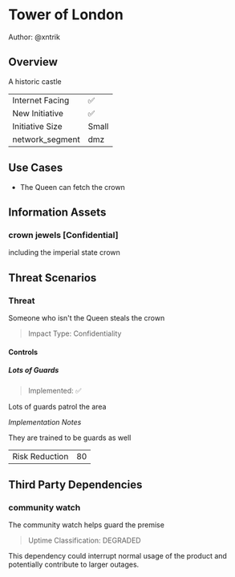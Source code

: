 # Tower of London

Author: @xntrik

## Overview

A historic castle

|    |    |
| -- | -- |
| Internet Facing | ✅  |
| New Initiative | ✅  |
| Initiative Size | Small |
| network_segment | dmz |

## Use Cases

* The Queen can fetch the crown

## Information Assets

### crown jewels [Confidential]

including the imperial state crown


## Threat Scenarios

### Threat

Someone who isn't the Queen steals the crown

> Impact Type: Confidentiality

#### Controls


##### Lots of Guards


> Implemented: ✅

Lots of guards patrol the area

_Implementation Notes_

They are trained to be guards as well

|    |    |
| -- | -- |
| Risk Reduction | 80 |

## Third Party Dependencies

### community watch

The community watch helps guard the premise

> Uptime Classification: DEGRADED

This dependency could interrupt normal usage of the product and potentially contribute to larger outages.


